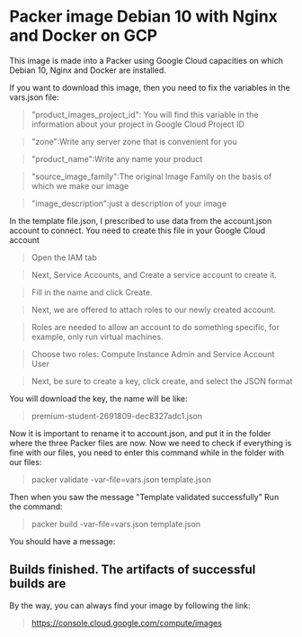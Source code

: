 # Packer image Debian 10 with Nginx and Docker on GCP

This image is made into a Packer using Google Cloud capacities on which Debian 10, Nginx and Docker are installed.

If you want to download this image, then you need to fix the variables in the vars.json file:

>"product_images_project_id":
You will find this variable in the information about your project in Google Сloud Project ID

>"zone":Write any server zone that is convenient for you

>"product_name":Write any name your product

>"source_image_family":The original Image Family on the basis of which we make our image

>"image_description":just a description of your image

In the template file.json, I prescribed to use data from the account.json account to connect.
You need to create this file in your Google Cloud account
>Open the IAM tab

>Next, Service Accounts, and Create a service account to create it.

>Fill in the name and click Create.

>Next, we are offered to attach roles to our newly created account. 

>Roles are needed to allow an account to do something specific, for example, only run virtual machines.

>Choose two roles: Compute Instance Admin and Service Account User

>Next, be sure to create a key, click create, and select the JSON format

You will download the key, the name will be like:

>premium-student-2691809-dec8327adc1.json

Now it is important to rename it to account.json, and put it in the folder where the three Packer files are now.
Now we need to check if everything is fine with our files, you need to enter this command while in the folder with our files:
> packer validate -var-file=vars.json template.json

Then when you saw the message "Template validated successfully"
Run the command:
>packer build -var-file=vars.json template.json

You should have a message:
## Builds finished. The artifacts of successful builds are

By the way, you can always find your image by following the link:

> https://console.cloud.google.com/compute/images

